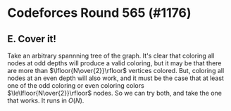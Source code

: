 # Codeforces Round 565 (#1176)

## E. Cover it!
Take an arbitrary spannning tree of the graph. It's clear that coloring all nodes at odd depths will produce a valid coloring, but it may be that there are more than $\lfloor{N\over{2}}\rfloor$ vertices colored. But, coloring all nodes at an even depth will also work, and it must be the case that at least one of the odd coloring or even coloring colors $\le\lfloor{N\over{2}}\rfloor$ nodes. So we can try both, and take the one that works. It runs in $O(N)$.